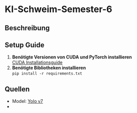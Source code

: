 # KI-Schweim-Semester-6

## Beschreibung

## Setup Guide
1. **Benötigte Versionen von CUDA und PyTorch installieren**<br>
[CUDA Installationsguide](./docs/intall_cuda_readme.md)
2. **Benötigte Bibliotheken installieren**<br>
`pip install -r requirements.txt` 

## Quellen
- Model: [Yolo v7](https://github.com/WongKinYiu/yolov7)
- 